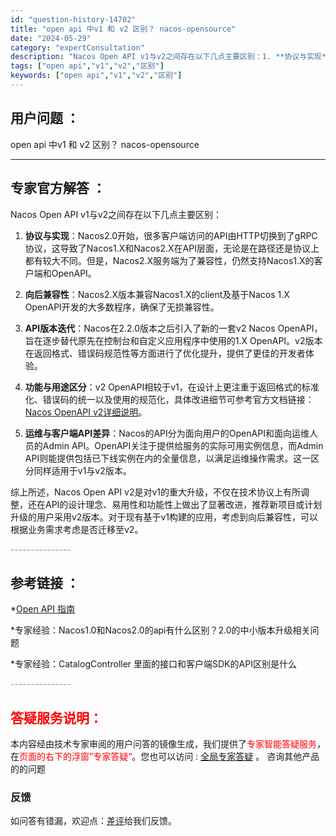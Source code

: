 ```yaml
---
id: "question-history-14702"
title: "open api 中v1 和 v2 区别？ nacos-opensource"
date: "2024-05-29"
category: "expertConsultation"
description: "Nacos Open API v1与v2之间存在以下几点主要区别：1. **协议与实现**：Nacos2.0开始，很多客户端访问的API由HTTP切换到了gRPC协议，这导致了Nacos1.X和Nacos2.X在API层面，无论是在路径还是协议上都有较大不同。但是，Nacos2.X服务端为了兼容性，"
tags: ["open api","v1","v2","区别"]
keywords: ["open api","v1","v2","区别"]
---
```


## 用户问题 ： 
 open api 中v1 和 v2 区别？ nacos-opensource 

---------------
## 专家官方解答 ：

Nacos Open API v1与v2之间存在以下几点主要区别：

1. **协议与实现**：Nacos2.0开始，很多客户端访问的API由HTTP切换到了gRPC协议，这导致了Nacos1.X和Nacos2.X在API层面，无论是在路径还是协议上都有较大不同。但是，Nacos2.X服务端为了兼容性，仍然支持Nacos1.X的客户端和OpenAPI。

2. **向后兼容性**：Nacos2.X版本兼容Nacos1.X的client及基于Nacos 1.X OpenAPI开发的大多数程序，确保了无损兼容性。

3. **API版本迭代**：Nacos在2.2.0版本之后引入了新的一套v2 Nacos OpenAPI，旨在逐步替代原先在控制台和自定义应用程序中使用的1.X OpenAPI。v2版本在返回格式、错误码规范性等方面进行了优化提升，提供了更佳的开发者体验。

4. **功能与用途区分**：v2 OpenAPI相较于v1，在设计上更注重于返回格式的标准化、错误码的统一以及使用的规范化，具体改进细节可参考官方文档链接：[Nacos OpenAPI v2详细说明](https://nacos.io/docs/latest/guide/user/open-api/)。

5. **运维与客户端API差异**：Nacos的API分为面向用户的OpenAPI和面向运维人员的Admin API。OpenAPI关注于提供给服务的实际可用实例信息，而Admin API则能提供包括已下线实例在内的全量信息，以满足运维操作需求。这一区分同样适用于v1与v2版本。

综上所述，Nacos Open API v2是对v1的重大升级，不仅在技术协议上有所调整，还在API的设计理念、易用性和功能性上做出了显著改进，推荐新项目或计划升级的用户采用v2版本。对于现有基于v1构建的应用，考虑到向后兼容性，可以根据业务需求考虑是否迁移至v2。


<font color="#949494">---------------</font> 


## 参考链接 ：

*[Open API 指南](https://nacos.io/docs/latest/guide/user/open-api)
 
 *专家经验：Nacos1.0和Nacos2.0的api有什么区别？2.0的中小版本升级相关问题 
 
 *专家经验：CatalogController 里面的接口和客户端SDK的API区别是什么 


 <font color="#949494">---------------</font> 
 


## <font color="#FF0000">答疑服务说明：</font> 

本内容经由技术专家审阅的用户问答的镜像生成，我们提供了<font color="#FF0000">专家智能答疑服务</font>，在<font color="#FF0000">页面的右下的浮窗”专家答疑“</font>。您也可以访问 : [全局专家答疑](https://answer.opensource.alibaba.com/docs/intro) 。 咨询其他产品的的问题

### 反馈
如问答有错漏，欢迎点：[差评](https://ai.nacos.io/user/feedbackByEnhancerGradePOJOID?enhancerGradePOJOId=14723)给我们反馈。
